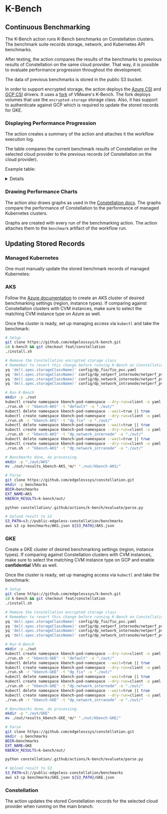 # K-Bench

## Continuous Benchmarking
The K-Bench action runs K-Bench benchmarks on Constellation clusters.
The benchmark suite records storage, network, and Kubernetes API benchmarks.

After testing, the action compares the results of the benchmarks to previous results of Constellation on the same cloud provider. That way, it is possible to evaluate performance progression throughout the development.

The data of previous benchmarks is stored in the public S3 bucket.

In order to support encrypted storage, the action deploys the [Azure CSI](https://github.com/edgelesssys/constellation-azuredisk-csi-driver) and [GCP CSI](https://github.com/edgelesssys/constellation-gcp-compute-persistent-disk-csi-driver) drivers. It uses a [fork](https://github.com/edgelesssys/k-bench) of VMware's K-Bench. The fork deploys volumes that use the `encrypted-storage` storage class. Also, it has support to authenticate against GCP which is required to update the stored records for GKE.

### Displaying Performance Progression
The action creates a summary of the action and attaches it the workflow execution log.

The table compares the current benchmark results of Constellation on the selected cloud provider to the previous records (of Constellation on the cloud provider).

Example table:

<details>

| Benchmark suite | Current | Previous | Ratio |
|-|-|-|-|
| pod_create (ms) | 306.521 | 196.762 | 1.558 ⬆️ |
| pod_list (ms) | 157.272 | 2083.966 | 0.075 ⬇️ |
| pod_get (ms) | 157.42899 | 99.745 | 1.578 ⬆️ |
| pod_update (ms) | 176.695 | 150.139 | 1.177 ⬆️ |
| pod_delete (ms) | 165.996 | 449.71698 | 0.369 ⬇️ |
| svc_create (ms) | 208.479 | 407.957 | 0.511 ⬇️ |
| svc_list (ms) | 154.088 | 1398.8309 | 0.11 ⬇️ |
| svc_get (ms) | 156.53699 | 100.264 | 1.561 ⬆️ |
| svc_update (ms) | 157.96 | 127.22 | 1.242 ⬆️ |
| svc_delete (ms) | 193.49901 | 914.974 | 0.211 ⬇️ |
| depl_create (ms) | 347.759 | 212.902 | 1.633 ⬆️ |
| depl_list (ms) | 158.06 | 2060.005 | 0.077 ⬇️ |
| depl_update (ms) | 175.196 | 124.198 | 1.411 ⬆️ |
| depl_scale (ms) | 161.622 | 215.881 | 0.749 ⬇️ |
| depl_delete (ms) | 157.02899 | 178.04 | 0.882 ⬇️ |
| net_internode_snd (Mbit/s) | 979.0 | 1090.0 | 1.113 ⬆️ |
| net_intranode_snd (Mbit/s) | 20700.0 | 30000.0 | 1.449 ⬆️ |
| fio_root_async_R70W30_R (MiB/s) | 0.4541015625 | 5.1953125 | 11.441 ⬆️ |
| fio_root_async_R70W30_W (MiB/s) | 0.2001953125 | 2.2353515625 | 11.166 ⬆️ |
| fio_root_async_R100W0_R (MiB/s) | 0.58984375 | 39.0 | 66.119 ⬆️ |
| fio_root_async_R0W100_W (MiB/s) | 1.1806640625 | 2.3896484375 | 2.024 ⬆️ |

</details>

### Drawing Performance Charts
The action also draws graphs as used in the [Constellation docs](https://docs.edgeless.systems/constellation/next/overview/performance). The graphs compare the performance of Constellation to the performance of managed Kubernetes clusters.

Graphs are created with every run of the benchmarking action. The action attaches them to the `benchmark` artifact of the workflow run.

## Updating Stored Records

### Managed Kubernetes
One must manually update the stored benchmark records of managed Kubernetes:

### AKS
Follow the [Azure documentation](https://learn.microsoft.com/en-us/azure/aks/learn/quick-kubernetes-deploy-portal?tabs=azure-cli) to create an AKS cluster of desired benchmarking settings (region, instance types). If comparing against Constellation clusters with CVM instances, make sure to select the matching CVM instance type on Azure as well.

Once the cluster is ready, set up managing access via `kubectl` and take the benchmark:
```bash
# Setup
git clone https://github.com/edgelesssys/k-bench.git
cd k-bench && git checkout feat/constellation
./install.sh

# Remove the Constellation encrypted storage class
# Remember to revert this change before running K-Bench on Constellation!
yq 'del(.spec.storageClassName)' config/dp_fio/fio_pvc.yaml
yq 'del(.spec.storageClassName)' config/dp_netperf_internode/netperf_pvc.yml
yq 'del(.spec.storageClassName)' config/dp_network_internode/netperf_pvc.yaml
yq 'del(.spec.storageClassName)' config/dp_network_intranode/netperf_pvc.yml

# Run K-Bench
mkdir -p ./out
kubectl create namespace kbench-pod-namespace --dry-run=client -o yaml | kubectl apply -f -
./run.sh -r "kbench-AKS" -t "default" -o "./out/"
kubectl delete namespace kbench-pod-namespace --wait=true || true
kubectl create namespace kbench-pod-namespace --dry-run=client -o yaml |  kubectl apply -f -
./run.sh -r "kbench-AKS" -t "dp_fio" -o "./out/"
kubectl delete namespace kbench-pod-namespace --wait=true || true
kubectl create namespace kbench-pod-namespace --dry-run=client -o yaml |  kubectl apply -f -
./run.sh -r "kbench-AKS" -t "dp_network_internode" -o "./out/"
kubectl delete namespace kbench-pod-namespace --wait=true || true
kubectl create namespace kbench-pod-namespace --dry-run=client -o yaml |  kubectl apply -f -
./run.sh -r "kbench-AKS" -t "dp_network_intranode" -o "./out/"

# Benchmarks done, do processing.
mkdir -p "./out/AKS"
mv ./out/results_kbench-AKS_*m/* "./out/kbench-AKS/"

# Parse
git clone https://github.com/edgelesssys/constellation.git
mkdir -p benchmarks
BDIR=benchmarks
EXT_NAME=AKS
KBENCH_RESULTS=k-bench/out/

python constellation/.github/actions/k-bench/evaluate/parse.py

# Upload result to S3
S3_PATH=s3://public-edgeless-constellation/benchmarks
aws s3 cp benchmarks/AKS.json ${S3_PATH}/AKS.json
```

### GKE
Create a GKE cluster of desired benchmarking settings (region, instance types). If comparing against Constellation clusters with CVM instances, make sure to select the matching CVM instance type on GCP and enable **confidential** VMs as well.

Once the cluster is ready, set up managing access via `kubectl` and take the benchmark:
```bash
# Setup
git clone https://github.com/edgelesssys/k-bench.git
cd k-bench && git checkout feat/constellation
./install.sh

# Remove the Constellation encrypted storage class
# Remember to revert this change before running K-Bench on Constellation!
yq 'del(.spec.storageClassName)' config/dp_fio/fio_pvc.yaml
yq 'del(.spec.storageClassName)' config/dp_netperf_internode/netperf_pvc.yml
yq 'del(.spec.storageClassName)' config/dp_network_internode/netperf_pvc.yaml
yq 'del(.spec.storageClassName)' config/dp_network_intranode/netperf_pvc.yml

# Run K-Bench
mkdir -p ./out
kubectl create namespace kbench-pod-namespace --dry-run=client -o yaml | kubectl apply -f -
./run.sh -r "kbench-GKE" -t "default" -o "./out/"
kubectl delete namespace kbench-pod-namespace --wait=true || true
kubectl create namespace kbench-pod-namespace --dry-run=client -o yaml |  kubectl apply -f -
./run.sh -r "kbench-GKE" -t "dp_fio" -o "./out/"
kubectl delete namespace kbench-pod-namespace --wait=true || true
kubectl create namespace kbench-pod-namespace --dry-run=client -o yaml |  kubectl apply -f -
./run.sh -r "kbench-GKE" -t "dp_network_internode" -o "./out/"
kubectl delete namespace kbench-pod-namespace --wait=true || true
kubectl create namespace kbench-pod-namespace --dry-run=client -o yaml |  kubectl apply -f -
./run.sh -r "kbench-GKE" -t "dp_network_intranode" -o "./out/"

# Benchmarks done, do processing.
mkdir -p "./out/GKE"
mv ./out/results_kbench-GKE_*m/* "./out/kbench-GKE/"

# Parse
git clone https://github.com/edgelesssys/constellation.git
mkdir -p benchmarks
BDIR=benchmarks
EXT_NAME=GKE
KBENCH_RESULTS=k-bench/out/

python constellation/.github/actions/k-bench/evaluate/parse.py

# Upload result to S3
S3_PATH=s3://public-edgeless-constellation/benchmarks
aws s3 cp benchmarks/GKE.json ${S3_PATH}/GKE.json
```

### Constellation
The action updates the stored Constellation records for the selected cloud provider when running on the main branch.

